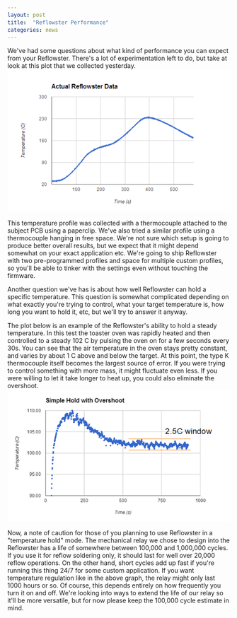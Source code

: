 ```yaml
---
layout: post
title:  "Reflowster Performance"
categories: news
---
```



We've had some questions about what kind of performance you can expect from your Reflowster. There's a lot of experimentation left to do, but take at look at this plot that we collected yesterday.
<img class="showcase" src="/resources/images/updates/update_04_09_2014_1.jpg">

This temperature profile was collected with a thermocouple attached to the subject PCB using a paperclip. We've also tried a similar profile using a thermocouple hanging in free space. We're not sure which setup is going to produce better overall results, but we expect that it might depend somewhat on your exact application etc. We're going to ship Reflowster with two pre-programmed profiles and space for multiple custom profiles, so you'll be able to tinker with the settings even without touching the firmware.

Another question we've has is about how well Reflowster can hold a specific temperature. This question is somewhat complicated depending on what exactly you're trying to control, what your target temperature is, how long you want to hold it, etc, but we'll try to answer it anyway.

The plot below is an example of the Reflowster's ability to hold a steady temperature. In this test the toaster oven was rapidly heated and then controlled to a steady 102 C by pulsing the oven on for a few seconds every 30s. You can see that the air temperature in the oven stays pretty constant, and varies by about 1 C above and below the target. At this point, the type K thermocouple itself becomes the largest source of error. If you were trying to control something with more mass, it might fluctuate even less. If you were willing to let it take longer to heat up, you could also eliminate the overshoot.
<img class="showcase" src="/resources/images/updates/update_04_09_2014_2.jpg">

Now, a note of caution for those of you planning to use Reflowster in a "temperature hold" mode. The mechanical relay we chose to design into the Reflowster has a life of somewhere between 100,000 and 1,000,000 cycles. If you use it for reflow soldering only, it should last for well over 20,000 reflow operations. On the other hand, short cycles add up fast if you're running this thing 24/7 for some custom application. If you want temperature regulation like in the above graph, the relay might only last 1000 hours or so. Of course, this depends entirely on how frequently you turn it on and off. We're looking into ways to extend the life of our relay so it'll be more versatile, but for now please keep the 100,000 cycle estimate in mind.


